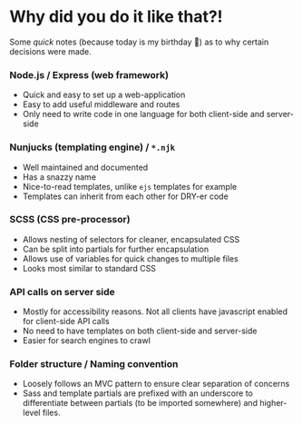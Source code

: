 # Why did you do it like that?!

Some _quick_ notes (because today is my birthday :birthday:) as to why certain decisions were made.

### Node.js / Express (web framework)
  - Quick and easy to set up a web-application
  - Easy to add useful middleware and routes
  - Only need to write code in one language for both client-side and server-side

### Nunjucks (templating engine) / `*.njk`
  - Well maintained and documented
  - Has a snazzy name
  - Nice-to-read templates, unlike `ejs` templates for example
  - Templates can inherit from each other for DRY-er code

### SCSS (CSS pre-processor)
  - Allows nesting of selectors for cleaner, encapsulated CSS
  - Can be split into partials for further encapsulation
  - Allows use of variables for quick changes to multiple files
  - Looks most similar to standard CSS

### API calls on server side
  - Mostly for accessibility reasons. Not all clients have javascript enabled for client-side API calls
  - No need to have templates on both client-side and server-side
  - Easier for search engines to crawl

### Folder structure / Naming convention
  - Loosely follows an MVC pattern to ensure clear separation of concerns
  - Sass and template partials are prefixed with an underscore to differentiate between partials (to be imported somewhere) and higher-level files.
